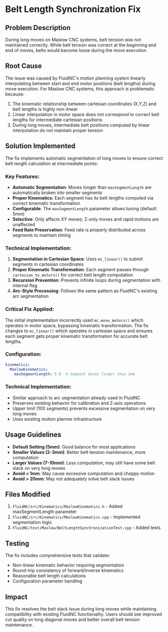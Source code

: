 # Belt Length Synchronization Fix

## Problem Description

During long moves on Maslow CNC systems, belt tension was not maintained correctly. While belt tension was correct at the beginning and end of moves, belts would become loose during the move execution.

## Root Cause

The issue was caused by FluidNC's motion planning system linearly interpolating between start and end motor positions (belt lengths) during move execution. For Maslow CNC systems, this approach is problematic because:

1. The kinematic relationship between cartesian coordinates (X,Y,Z) and belt lengths is highly non-linear
2. Linear interpolation in motor space does not correspond to correct belt lengths for intermediate cartesian positions
3. During long moves, intermediate belt positions computed by linear interpolation do not maintain proper tension

## Solution Implemented

The fix implements automatic segmentation of long moves to ensure correct belt length calculation at intermediate points:

### Key Features:
- **Automatic Segmentation**: Moves longer than `maxSegmentLength` are automatically broken into smaller segments
- **Proper Kinematics**: Each segment has its belt lengths computed via correct kinematic transformation
- **Configurable**: The `maxSegmentLength` parameter allows tuning (default: 5mm)
- **Selective**: Only affects XY moves; Z-only moves and rapid motions are unaffected
- **Feed Rate Preservation**: Feed rate is properly distributed across segments to maintain timing

### Technical Implementation:
1. **Segmentation in Cartesian Space**: Uses `mc_linear()` to submit segments in cartesian coordinates
2. **Proper Kinematic Transformation**: Each segment passes through `cartesian_to_motors()` for correct belt length computation
3. **Recursion Prevention**: Prevents infinite loops during segmentation with internal flag
4. **Arc-Style Processing**: Follows the same pattern as FluidNC's existing arc segmentation

### Critical Fix Applied:
The initial implementation incorrectly used `mc_move_motors()` which operates in motor space, bypassing kinematic transformation. The fix changes to `mc_linear()` which operates in cartesian space and ensures each segment gets proper kinematic transformation for accurate belt lengths.

### Configuration:
```yaml
kinematics:
  MaslowKinematics:
    maxSegmentLength: 5.0  # Segment moves longer than 5mm
```

### Technical Implementation:
- Similar approach to arc segmentation already used in FluidNC
- Preserves existing behavior for calibration and Z-axis operations
- Upper limit (100 segments) prevents excessive segmentation on very long moves
- Uses existing motion planner infrastructure

## Usage Guidelines

- **Default Setting (5mm)**: Good balance for most applications
- **Smaller Values (2-3mm)**: Better belt tension maintenance, more computation
- **Larger Values (7-10mm)**: Less computation, may still have some belt slack on very long moves
- **Avoid < 1mm**: May cause excessive computation and choppy motion
- **Avoid > 20mm**: May not adequately solve belt slack issues

## Files Modified

1. `FluidNC/src/Kinematics/MaslowKinematics.h` - Added maxSegmentLength parameter
2. `FluidNC/src/Kinematics/MaslowKinematics.cpp` - Implemented segmentation logic
3. `FluidNC/test/Maslow/BeltLengthSynchronizationTest.cpp` - Added tests

## Testing

The fix includes comprehensive tests that validate:
- Non-linear kinematic behavior requiring segmentation
- Round-trip consistency of forward/inverse kinematics
- Reasonable belt length calculations
- Configuration parameter handling

## Impact

This fix resolves the belt slack issue during long moves while maintaining compatibility with existing FluidNC functionality. Users should see improved cut quality on long diagonal moves and better overall belt tension maintenance.